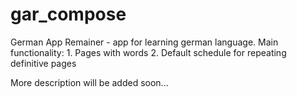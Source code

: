 # gar_compose

German App Remainer - app for learning german language.
Main functionality:
    1. Pages with words
    2. Default schedule for repeating definitive pages

More description will be added soon...